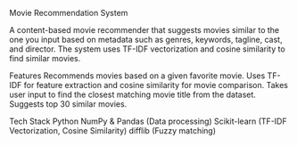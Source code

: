 Movie Recommendation System

A content-based movie recommender that suggests movies similar to the one you input based on metadata such as genres,
keywords, tagline, cast, and director. The system uses TF-IDF vectorization and cosine similarity to find similar movies.

Features
Recommends movies based on a given favorite movie.
Uses TF-IDF for feature extraction and cosine similarity for movie comparison.
Takes user input to find the closest matching movie title from the dataset.
Suggests top 30 similar movies.

Tech Stack
Python 
NumPy & Pandas (Data processing)
Scikit-learn (TF-IDF Vectorization, Cosine Similarity)
difflib (Fuzzy matching)
